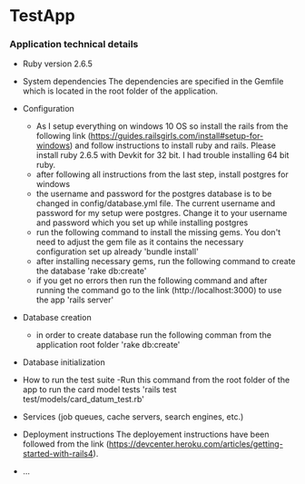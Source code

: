 # TestApp

### Application technical details

* Ruby version
2.6.5

* System dependencies
The dependencies are specified in the Gemfile which is located in the root folder of the application.

* Configuration
	- As I setup everything on windows 10 OS so install the rails from the following link (https://guides.railsgirls.com/install#setup-for-windows) and follow instructions to install ruby and rails. Please install ruby 2.6.5 with Devkit for 32 bit. I had trouble installing 64 bit ruby.
	- after following all instructions from the last step, install postgres for windows
	- the username and password for the postgres database is to be changed in config/database.yml file. The current username and password for my setup were postgres. Change it to your username and password which you set up while installing postgres
	- run the following command to install the missing gems. You don't need to adjust the gem file as it contains the necessary configuration set up already 'bundle install'
	- after installing necessary gems, run the following command to create the database 'rake db:create'
	- if you get no errors then run the following command and after running the command go to the link (http://localhost:3000) to use the app 'rails server'

* Database creation
	- in order to create database run the following comman from the application root folder 'rake db:create'

* Database initialization

* How to run the test suite
	-Run this command from the root folder of the app to run the card model tests 'rails test test/models/card_datum_test.rb'

* Services (job queues, cache servers, search engines, etc.)

* Deployment instructions
The deployement instructions have been followed from the link (https://devcenter.heroku.com/articles/getting-started-with-rails4).

* ...
